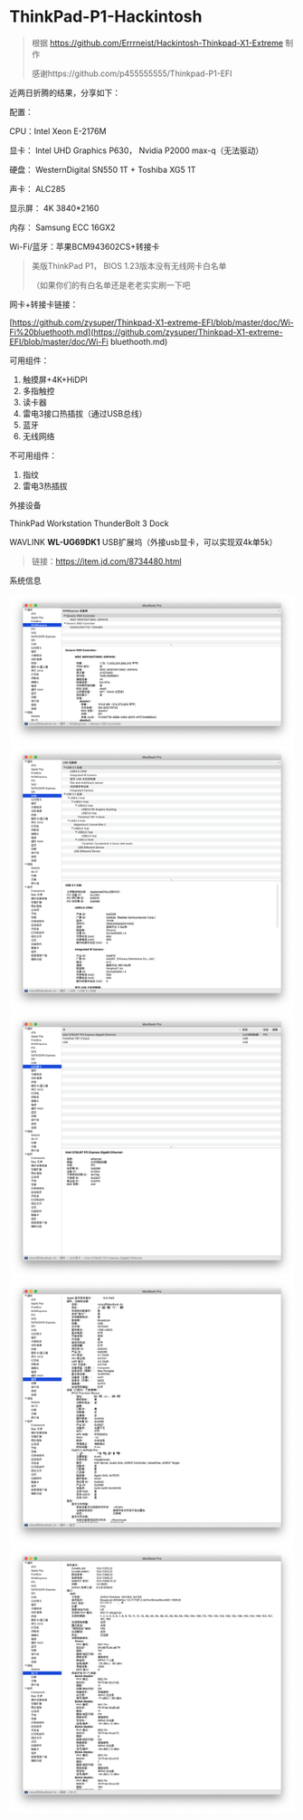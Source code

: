 # ThinkPad-P1-Hackintosh

> 根据 https://github.com/Errrneist/Hackintosh-Thinkpad-X1-Extreme 制作
>
> 感谢https://github.com/p455555555/Thinkpad-P1-EFI

近两日折腾的结果，分享如下：





配置：

CPU：Intel Xeon E-2176M

显卡： Intel UHD Graphics P630， Nvidia P2000 max-q（无法驱动）

硬盘： WesternDigital SN550 1T + Toshiba XG5 1T

声卡： ALC285

显示屏： 4K 3840*2160

内存： Samsung ECC 16GX2

Wi-Fi/蓝牙：苹果BCM943602CS+转接卡



> 美版ThinkPad P1， BIOS 1.23版本没有无线网卡白名单
>
> （如果你们的有白名单还是老老实实刷一下吧







网卡+转接卡链接：

[https://github.com/zysuper/Thinkpad-X1-extreme-EFI/blob/master/doc/Wi-Fi%20bluethooth.md](https://github.com/zysuper/Thinkpad-X1-extreme-EFI/blob/master/doc/Wi-Fi bluethooth.md)







可用组件：

1. 触摸屏+4K+HiDPI
2. 多指触控
3. 读卡器
4. 雷电3接口热插拔（通过USB总线）
5. 蓝牙
6. 无线网络







不可用组件：

1. 指纹
2. 雷电3热插拔







外接设备

ThinkPad Workstation ThunderBolt 3 Dock

WAVLINK **WL-UG69DK1** USB扩展坞（外接usb显卡，可以实现双4k单5k） 

> 链接：https://item.jd.com/8734480.html







系统信息

![image-20200112171008984](README.assets/image-20200112171008984.png)![image-20200112171025241](README.assets/image-20200112171025241.png)![image-20200112171055493](README.assets/image-20200112171055493.png)![image-20200112171136046](README.assets/image-20200112171136046.png)![image-20200112171208006](README.assets/image-20200112171208006.png)

